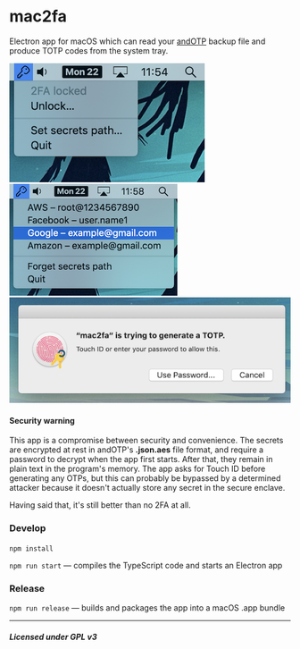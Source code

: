 # mac2fa

Electron app for macOS which can read your [andOTP](https://github.com/andOTP/andOTP) backup file
and produce TOTP codes from the system tray.

![](img/locked.png) ![](img/unlocked.png) ![](img/touchid.png)

#### Security warning

This app is a compromise between security and convenience. The secrets are encrypted
at rest in andOTP's **.json.aes** file format, and require a password to decrypt
when the app first starts. After that, they remain in plain text in the program's memory.
The app asks for Touch ID before generating any OTPs, but this can probably be bypassed
by a determined attacker because it doesn't actually store any secret in the secure enclave.

Having said that, it's still better than no 2FA at all.

### Develop

`npm install`

`npm run start` — compiles the TypeScript code and starts an Electron app

### Release

`npm run release` — builds and packages the app into a macOS .app bundle

---

##### Licensed under GPL v3

